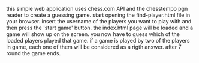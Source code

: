 this simple web application uses chess.com API and the chesstempo pgn reader to create a guessing game.
start opening the find-player.html file in your browser.
insert the username of the players you want to play with and then press the 'start game' button.
the index.html page will be loaded and a game will show up on the screen.
you now have to guess which of the loaded players played that game.
if a game is played by two of the players in game, each one of them will be considered as a rigth answer.
after 7 round the game ends.
